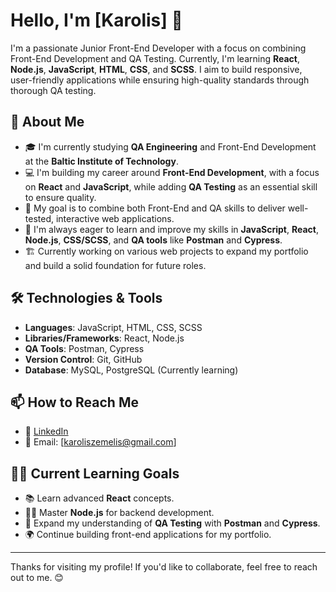 # Hello, I'm [Karolis] 👋

I'm a passionate Junior Front-End Developer with a focus on combining Front-End Development and QA Testing. Currently, I'm learning **React**, **Node.js**, **JavaScript**, **HTML**, **CSS**, and **SCSS**. I aim to build responsive, user-friendly applications while ensuring high-quality standards through thorough QA testing.

## 🚀 About Me
- 🎓 I'm currently studying **QA Engineering** and Front-End Development at the **Baltic Institute of Technology**.
- 💻 I'm building my career around **Front-End Development**, with a focus on **React** and **JavaScript**, while adding **QA Testing** as an essential skill to ensure quality.
- 🔄 My goal is to combine both Front-End and QA skills to deliver well-tested, interactive web applications.
- 🌱 I'm always eager to learn and improve my skills in **JavaScript**, **React**, **Node.js**, **CSS/SCSS**, and **QA tools** like **Postman** and **Cypress**.
- 🏗️ Currently working on various web projects to expand my portfolio and build a solid foundation for future roles.

## 🛠️ Technologies & Tools
- **Languages**: JavaScript, HTML, CSS, SCSS
- **Libraries/Frameworks**: React, Node.js
- **QA Tools**: Postman, Cypress
- **Version Control**: Git, GitHub
- **Database**: MySQL, PostgreSQL (Currently learning)

## 📫 How to Reach Me
- 💼 [LinkedIn](https://www.linkedin.com/in/karolis-%C5%BEemelis-45298a7b/])
- 📧 Email: [karoliszemelis@gmail.com]


## 🧑‍💻 Current Learning Goals
- 📚 Learn advanced **React** concepts.
- 🧑‍💻 Master **Node.js** for backend development.
- 🎯 Expand my understanding of **QA Testing** with **Postman** and **Cypress**.
- 🌍 Continue building front-end applications for my portfolio.

---

Thanks for visiting my profile! If you'd like to collaborate, feel free to reach out to me. 😊
